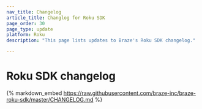 ```yaml
---
nav_title: Changelog
article_title: Changlog for Roku SDK
page_order: 30
page_type: update
platform: Roku
description: "This page lists updates to Braze's Roku SDK changelog."

---
```


# Roku SDK changelog

{% markdown_embed https://raw.githubusercontent.com/braze-inc/braze-roku-sdk/master/CHANGELOG.md %}
